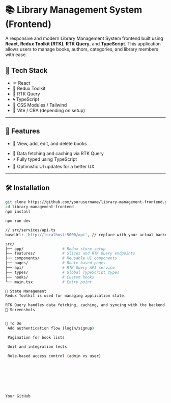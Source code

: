 # 📚 Library Management System (Frontend)

A responsive and modern Library Management System frontend built using **React**, **Redux Toolkit (RTK)**, **RTK Query**, and **TypeScript**. This application allows users to manage books, authors, categories, and library members with ease.

## 🔧 Tech Stack

- ⚛️ React
- 🧠 Redux Toolkit
- 📡 RTK Query
- 🌀 TypeScript
- 💅 CSS Modules / Tailwind 
- 📁 Vite / CRA (depending on setup)

---

## 🚀 Features

- 📖 View, add, edit, and delete books
<!-- - 🧑‍💼 Manage authors 
- 🗂️ Categorize books
- 🔍 Search and filter functionality -->
- 🔄 Data fetching and caching via RTK Query
- ⚡ Fully typed using TypeScript
- 🔄 Optimistic UI updates for a better UX

---

## 🛠️ Installation

```bash
git clone https://github.com/yourusername/library-management-frontend.git
cd library-management-frontend
npm install

npm run dev       

// src/services/api.ts
baseUrl: 'http://localhost:5000/api', // replace with your actual backend URL

src/
├── app/                 # Redux store setup
├── features/            # Slices and RTK Query endpoints
├── components/          # Reusable UI components
├── pages/               # Route-based pages
├── api/                 # RTK Query API service
├── types/               # Global TypeScript types
├── hooks/               # Custom hooks
└── main.tsx             # Entry point

🧱 State Management
Redux Toolkit is used for managing application state.

RTK Query handles data fetching, caching, and syncing with the backend.
📸 Screenshots


📌 To Do
 Add authentication flow (login/signup)

 Pagination for book lists

 Unit and integration tests

 Role-based access control (admin vs user)








Your GitHub










